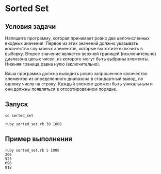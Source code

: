 # Sorted Set

## Условия задачи

Напишите программу, которая принимает ровно два целочисленных входных
значения. Первое из этих значений должно указывать количество случайных
элементов, которые вы хотите включить в выборку. Второе значение является
верхней границей (исключительно) диапазона целых чисел, из которого могут быть
выбраны элементы. Нижняя граница равна нулю (включительно).

Ваша программа должна выводить ровно запрошенное количество элементов из
определенного диапазона в стандартный вывод, по одному числу на строку. Каждый
элемент должен быть уникальным и они должны появляться в отсортированном
порядке.

## Запуск

```
cd sorted_set
```

```
ruby sorted_set.rb 30 1000
```

## Пример выполнения

```
ruby sorted_set.rb 5 1000
206
525
696
818
```
